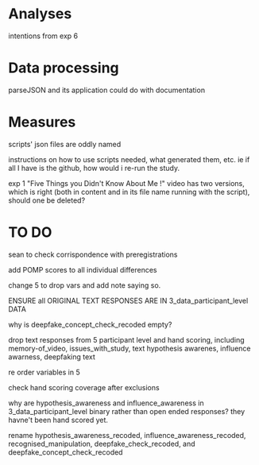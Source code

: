 # Analyses

intentions from exp 6

# Data processing

parseJSON and its application could do with documentation

# Measures

scripts' json files are oddly named

instructions on how to use scripts needed, what generated them, etc. ie if all I have is the github, how would i re-run the study.

exp 1 "Five Things you Didn't Know About Me !" video has two versions, which is right (both in content and in its file name running with the script), should one be deleted?

# TO DO 

sean to check corrispondence with preregistrations

add POMP scores to all individual differences 

change 5 to drop vars and add note saying so.

ENSURE all ORIGINAL TEXT RESPONSES ARE IN 3_data_participant_level DATA

why is deepfake_concept_check_recoded empty?

drop text responses from 5 participant level and hand scoring, including memory-of_video, issues_with_study, text hypothesis awarenes, influence awarness, deepfaking text

re order variables in 5

check hand scoring coverage after exclusions 

why are hypothesis_awareness and influence_awareness in 3_data_participant_level binary rather than open ended responses? they havne't been hand scored yet.

rename hypothesis_awareness_recoded, influence_awareness_recoded, recognised_manipulation, deepfake_check_recoded, and deepfake_concept_check_recoded